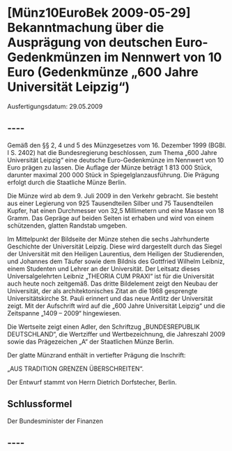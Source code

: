 # [Münz10EuroBek 2009-05-29] Bekanntmachung über die Ausprägung von deutschen Euro-Gedenkmünzen im Nennwert von 10 Euro (Gedenkmünze „600 Jahre Universität Leipzig“)

Ausfertigungsdatum: 29.05.2009

 

## ----

Gemäß den §§ 2, 4 und 5 des Münzgesetzes vom 16. Dezember 1999 (BGBl. I S. 2402) hat die Bundesregierung beschlossen, zum Thema „600 Jahre Universität Leipzig“ eine deutsche Euro-Gedenkmünze im Nennwert von 10 Euro prägen zu lassen. Die Auflage der Münze beträgt 1 813 000 Stück, darunter maximal 200 000 Stück in Spiegelglanzausführung. Die Prägung erfolgt durch die Staatliche Münze Berlin.  
  
Die Münze wird ab dem 9. Juli 2009 in den Verkehr gebracht. Sie besteht aus einer Legierung von 925 Tausendteilen Silber und 75 Tausendteilen Kupfer, hat einen Durchmesser von 32,5 Millimetern und eine Masse von 18 Gramm. Das Gepräge auf beiden Seiten ist erhaben und wird von einem schützenden, glatten Randstab umgeben.  
  
Im Mittelpunkt der Bildseite der Münze stehen die sechs Jahrhunderte Geschichte der Universität Leipzig. Diese wird dargestellt durch das Siegel der Universität mit den Heiligen Laurentius, dem Heiligen der Studierenden, und Johannes dem Täufer sowie dem Bildnis des Gottfried Wilhelm Leibniz, einem Studenten und Lehrer an der Universität. Der Leitsatz dieses Universalgelehrten Leibniz „THEORIA CUM PRAXI“ ist für die Universität auch heute noch zeitgemäß. Das dritte Bildelement zeigt den Neubau der Universität, der als architektonisches Zitat an die 1968 gesprengte Universitätskirche St. Pauli erinnert und das neue Antlitz der Universität zeigt. Mit der Aufschrift wird auf die „600 Jahre Universität Leipzig“ und die Zeitspanne „1409 – 2009“ hingewiesen.  
  
Die Wertseite zeigt einen Adler, den Schriftzug „BUNDESREPUBLIK DEUTSCHLAND“, die Wertziffer und Wertbezeichnung, die Jahreszahl 2009 sowie das Prägezeichen „A“ der Staatlichen Münze Berlin.  
  
Der glatte Münzrand enthält in vertiefter Prägung die Inschrift:  
  
„AUS TRADITION GRENZEN ÜBERSCHREITEN“.  
  
Der Entwurf stammt von Herrn Dietrich Dorfstecher, Berlin.


## Schlussformel

Der Bundesminister der Finanzen


## ----
